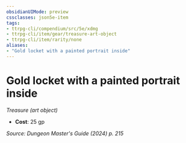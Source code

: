 ```yaml
---
obsidianUIMode: preview
cssclasses: json5e-item
tags:
- ttrpg-cli/compendium/src/5e/xdmg
- ttrpg-cli/item/gear/treasure-art-object
- ttrpg-cli/item/rarity/none
aliases: 
- "Gold locket with a painted portrait inside"
---
```

# Gold locket with a painted portrait inside
*Treasure (art object)*  

- **Cost**: 25 gp

*Source: Dungeon Master's Guide (2024) p. 215*